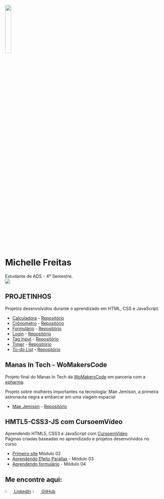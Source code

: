 <img src="meus_projetos/perfil.png" width="20%">

# Michelle Freitas
Estudante de ADS - 4º Semestre.<br>
<a href = "https://michelle-freitas.vercel.app/" target="_blank"><img src="https://img.shields.io/badge/-Portfolio-%230077B5?style=for-the-badge&logo=portfolio&logoColor=white" target="_blank"></a>

## PROJETINHOS
 Projetos desenvolvidos durante o aprendizado em HTML, CSS e JavaScript.
 <ul>
  <li><a href="https://michelle-freitas.github.io/HMTL5-CSS3-JS/meus_projetos/calculadora/index.html" target="_blank">Calculadora</a> - <a href="https://github.com/Michelle-Freitas/HMTL5-CSS3-JS/tree/main/meus_projetos/calculadora" target="_blank">Repositório</a></li>
  <li><a href="https://michelle-freitas.github.io/HMTL5-CSS3-JS/meus_projetos/cronometro/index.html" target="_blank">Crônometro</a> - <a href="https://github.com/Michelle-Freitas/HMTL5-CSS3-JS/tree/main/meus_projetos/cronometro" target="_blank">Repositório</a></li>
  <li><a href="https://michelle-freitas-form.vercel.app" target="_blank">Formulário</a> - <a href="https://github.com/Michelle-Freitas/HMTL5-CSS3-JS/tree/main/meus_projetos/form" target="_blank">Repositório</a></li>
  <li><a href="https://michelle-freitas.github.io/HMTL5-CSS3-JS/meus_projetos/login/index.html" target="_blank">Login</a> - <a href="https://github.com/Michelle-Freitas/HMTL5-CSS3-JS/tree/main/meus_projetos/login" target="_blank">Repositório</a></li>
  <li><a href="https://michelle-freitas.github.io/HMTL5-CSS3-JS/meus_projetos/taginput/index.html" target="_blank">Tag Input</a> - <a href="https://github.com/Michelle-Freitas/HMTL5-CSS3-JS/tree/main/meus_projetos/taginput" target="_blank">Repositório</a></li>
  <li><a href="https://michelle-freitas.github.io/HMTL5-CSS3-JS/meus_projetos/timer/index.html" target="_blank">Timer</a> - <a href="https://github.com/Michelle-Freitas/HMTL5-CSS3-JS/tree/main/meus_projetos/timer" target="_blank">Repositório</a></li>
  <li><a href="https://michelle-freitas.github.io/HMTL5-CSS3-JS/meus_projetos/todolist/index.html" target="_blank">To-do List</a> - <a href="https://github.com/Michelle-Freitas/HMTL5-CSS3-JS/tree/main/meus_projetos/todolist" target="_blank">Repositório</a></li>
 </ul>

 ## Manas In Tech - WoMakersCode
Projeto final do Manas In Tech da <a href="https://www.maismulheres.tech/" target="_blank">WoMakersCode</a> em parceria com a <a href="https://www.linkedin.com/company/epharma/" target="_blank">epharma</a>.</br>
<p>Projeto sobre mulheres importantes na tecnologia: Mae Jemison, a primeira astronauta negra a embarcar em uma viagem espacial</p>
 <ul>
    <li><a href="https://michelle-freitas.github.io/HMTL5-CSS3-JS/meus_projetos/manas-in-tech_mae-jemison/index.html" target="_blank">Mae Jemison</a> - <a href="https://github.com/Michelle-Freitas/HMTL5-CSS3-JS/tree/main/meus_projetos/manas-in-tech_mae-jemison" target="_blank">Repositório</a></li>
 </ul>

## HMTL5-CSS3-JS com CursoemVídeo
 Aprendendo HTML5, CSS3 e JavaScript com <a href="https://www.cursoemvideo.com/" target="_blank"> CursoemVídeo </a><br>
 Páginas criadas baseadas no aprendizado e projetos desenvolvidos no curso

 <ul>
  <li><a href="https://michelle-freitas.github.io/HMTL5-CSS3-JS/meus_projetos/Ballet%20Page/index.html" target="_blank">Primeiro site</a> Módulo 02</li>
  <li><a href="https://michelle-freitas.github.io/HMTL5-CSS3-JS/meus_projetos/Barber/index.html" target="_blank">Aprendendo Efeito Parallax</a> - Módulo 03</li>
  <li><a href="https://michelle-freitas.github.io/HMTL5-CSS3-JS/meus_projetos/Waterfall/contato.html" target="_blank">Aprendendo formulário</a> - Módulo 04</li>
 </ul>

## Me encontre aqui:

<a href="https://www.linkedin.com/in/michelle-afreitas/" ><img width="5%" src="https://cdn.jsdelivr.net/gh/devicons/devicon/icons/linkedin/linkedin-original.svg" /> LinkedIn</a>
<a href="https://github.com/Michelle-Freitas" ><img width="5%" src="https://cdn.jsdelivr.net/gh/devicons/devicon/icons/github/github-original.svg" /> GitHub</a>
